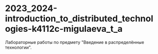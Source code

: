 # 2023_2024-introduction_to_distributed_technologies-k4112c-migulaeva_t_a

Лабораторные работы по предмету "Введение в распределённые технологии".
